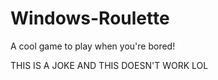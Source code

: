 # Windows-Roulette
 A cool game to play when you're bored!

 THIS IS A JOKE AND THIS DOESN'T WORK LOL
